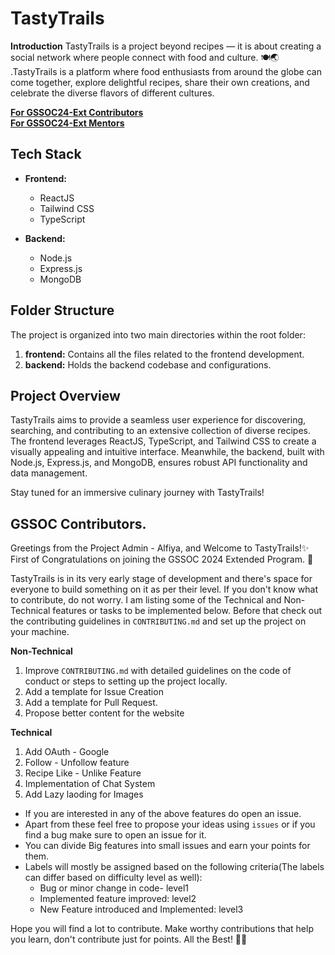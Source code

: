 # TastyTrails

**Introduction**
 TastyTrails is a project beyond recipes — it is about creating a social network where people connect with food and culture. 🍽️🌏 .TastyTrails is a platform where food enthusiasts from around the globe can come together, explore delightful recipes, share their own creations, and celebrate the diverse flavors of different cultures.
 
**[For GSSOC24-Ext Contributors](#gssoc-contributors)**<br/>
**[For GSSOC24-Ext Mentors](https://github.com/AlfiyaSiddique/TastyTrails/discussions/21)**

## Tech Stack

- **Frontend:**
  - ReactJS
  - Tailwind CSS
  - TypeScript

- **Backend:**
  - Node.js
  - Express.js
  - MongoDB

## Folder Structure

The project is organized into two main directories within the root folder:

1. **frontend:** Contains all the files related to the frontend development.
2. **backend:** Holds the backend codebase and configurations.


## Project Overview

TastyTrails aims to provide a seamless user experience for discovering, searching, and contributing to an extensive collection of diverse recipes. The frontend leverages ReactJS, TypeScript, and Tailwind CSS to create a visually appealing and intuitive interface. Meanwhile, the backend, built with Node.js, Express.js, and MongoDB, ensures robust API functionality and data management.

Stay tuned for an immersive culinary journey with TastyTrails!

## GSSOC Contributors.
Greetings from the Project Admin - Alfiya, and Welcome to TastyTrails!✨
First of Congratulations on joining the GSSOC 2024 Extended Program. 🎉

TastyTrails is in its very early stage of development and there's space for everyone to build something on it as per their level. If you don't know what to contribute, do not worry. I am listing some of the Technical and Non-Technical features or tasks to be implemented below. Before that check out the contributing guidelines in `CONTRIBUTING.md` and set up the project on your machine.

**Non-Technical**
1. Improve `CONTRIBUTING.md` with detailed guidelines on the code of conduct or steps to setting up the project locally.
2. Add a template for Issue Creation
3. Add a template for Pull Request.
4. Propose better content for the website

**Technical**
1. Add OAuth - Google
2. Follow - Unfollow feature
3. Recipe Like - Unlike Feature
4. Implementation of Chat System
5. Add Lazy laoding for Images

- If you are interested in any of the above features do open an issue.
- Apart from these feel free to propose your ideas using `issues` or if you find a bug make sure to open an issue for it.
- You can divide Big features into small issues and earn your points for them.
- Labels will mostly be assigned based on the following criteria(The labels can differ based on difficulty level as well):
  -  Bug or minor change in code- level1
  -  Implemented feature improved: level2
  -  New Feature introduced and Implemented: level3

Hope you will find a lot to contribute.
Make worthy contributions that help you learn, don't contribute just for points.
All the Best! 👍🏻
